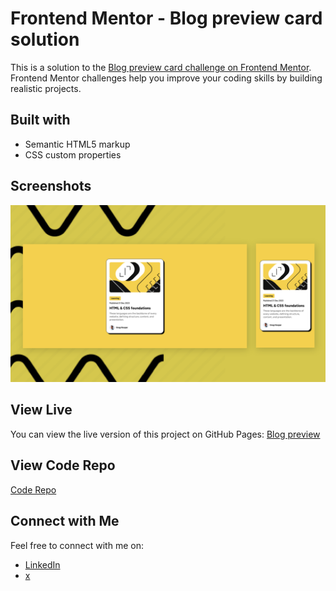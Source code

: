 # Frontend Mentor - Blog preview card solution

This is a solution to the [Blog preview card challenge on Frontend Mentor](https://www.frontendmentor.io/challenges/blog-preview-card-ckPaj01IcS). Frontend Mentor challenges help you improve your coding skills by building realistic projects.

## Built with

- Semantic HTML5 markup
- CSS custom properties

## Screenshots

![Screenshot 1](img/screenshot.png)

## View Live

You can view the live version of this project on GitHub Pages: [Blog preview](https://iamupo.github.io/Frontend-Mentor-challenge/blog-preview-card-main/)

## View Code Repo
[Code Repo](https://github.com/IamUPO/Frontend-Mentor-challenge/tree/main/blog-preview-card-main)

## Connect with Me

Feel free to connect with me on:

- [LinkedIn](https://www.linkedin.com/in/iamupo/)
- [x](https://www.x.com/iamupo/)

